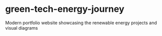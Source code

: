 # green-tech-energy-journey
Modern portfolio website showcasing the renewable energy projects and visual diagrams
